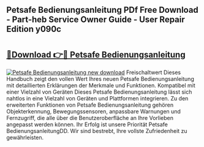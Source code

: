 ## Petsafe Bedienungsanleitung PDf Free Download - Part-heb Service Owner Guide - User Repair Edition y090c

# <h2><a href="http://df57y3.blite.top/?on=Petsafe+Bedienungsanleitung">🔗Download 👉🔴 Petsafe Bedienungsanleitung</a></h2>

[![Petsafe Bedienungsanleitung new download](https://i.imgur.com/lujVjoI.png)](http://df57y3.blite.top/?on=Petsafe+Bedienungsanleitung)
Freischaltwert Dieses Handbuch zeigt den vollen Wert Ihres neuen Petsafe Bedienungsanleitung mit detaillierten Erklärungen der Merkmale und Funktionen. Kompatibel mit einer Vielzahl von Geräten Dieses Petsafe Bedienungsanleitung lässt sich nahtlos in eine Vielzahl von Geräten und Plattformen integrieren. Zu den erweiterten Funktionen von Petsafe Bedienungsanleitung gehören Objekterkennung, Bewegungssensoren, anpassbare Warnungen und Fernzugriff, die alle über die Benutzeroberfläche an Ihre Vorlieben angepasst werden können. Ihr Erfolg ist unsere Priorität Petsafe BedienungsanleitungDD. Wir sind bestrebt, Ihre vollste Zufriedenheit zu gewährleisten.
